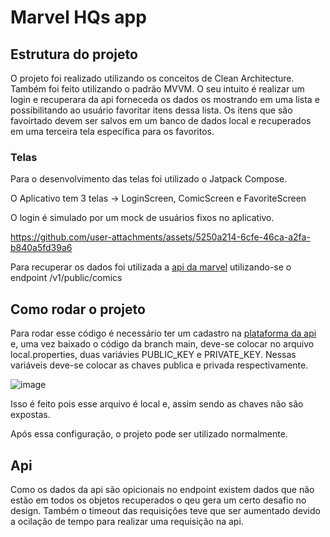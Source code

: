 # Marvel HQs app

## Estrutura do projeto
O projeto foi realizado utilizando os conceitos de Clean Architecture. Também foi feito utilizando o padrão MVVM.
O seu intuito é realizar um login e recuperara da api forneceda os dados os mostrando em uma lista e possibilitando ao usuário favoritar itens dessa lista.
Os itens que são favoirtado devem ser salvos em um banco de dados local e recuperados em uma terceira tela específica para os favoritos.

### Telas
Para o desenvolvimento das telas foi utilizado o Jatpack Compose.

O Aplicativo tem 3 telas -> LoginScreen, ComicScreen e FavoriteScreen

O login é simulado por um mock de usuários fixos no aplicativo.


https://github.com/user-attachments/assets/5250a214-6cfe-46ca-a2fa-b840a5fd39a6

Para recuperar os dados foi utilizada a [api da marvel](https://developer.marvel.com/) utilizando-se o endpoint  /v1/public/comics  

## Como rodar o projeto

Para rodar esse código é necessário ter um cadastro na [plataforma da api](https://developer.marvel.com/) e, uma vez baixado o código da branch main, deve-se colocar no arquivo local.properties, duas variávies PUBLIC_KEY e PRIVATE_KEY. Nessas variáveis deve-se colocar as chaves publica e privada respectivamente.

![image](https://github.com/user-attachments/assets/ed63ca68-aa24-48ad-bc00-723be8a926f8)

Isso é feito pois esse arquivo é local e, assim sendo as chaves não são expostas.

Após essa configuração, o projeto pode ser utilizado normalmente.

## Api

Como os dados da api são opicionais no endpoint existem dados que não estão em todos os objetos recuperados o qeu gera um certo desafio no design.
Também o timeout das requisições teve que ser aumentado devido a ocilação de tempo para realizar uma requisição na api.



